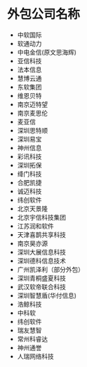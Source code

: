# 外包公司名称
- 中软国际
- 软通动力
- 中电金信(原文思海辉)
- 亚信科技
- 法本信息
- 慧博云通
- 东软集团
- 维恩贝特
- 南京迈特望
- 南京麦思伦
- 麦亚信
- 深圳思特顺
- 深圳易宝
- 神州信息
- 彩讯科技
- 深圳拓保
- 绛门科技
- 合肥凯捷
- 诚迈科技
- 纬创软件
- 北京天景隆
- 北京宇信科技集团
- 江苏润和软件
- 天津喜鹊共享科技
- 南京昊亦源
- 深圳大展信息科技
- 深圳德科信息技术
- 广州凯泽利（部分外包）
- 深圳青桐盛夏科技
- 武汉软帝联合科技
- 深圳智慧盾(华付信息)
- 浩鲸科技
- 中科软
- 纬创软件
- 瑞友慧智
- 常州科睿达
- 神州通誉
- 人瑞网络科技
